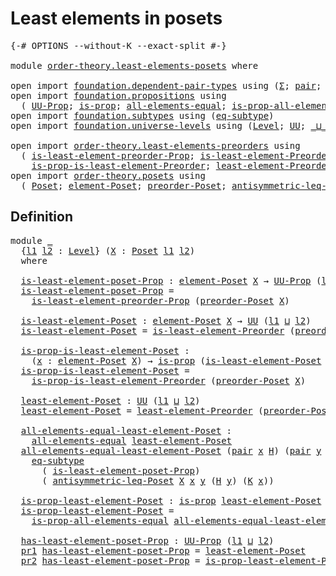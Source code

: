 # Least elements in posets

<pre class="Agda"><a id="37" class="Symbol">{-#</a> <a id="41" class="Keyword">OPTIONS</a> <a id="49" class="Pragma">--without-K</a> <a id="61" class="Pragma">--exact-split</a> <a id="75" class="Symbol">#-}</a>

<a id="80" class="Keyword">module</a> <a id="87" href="order-theory.least-elements-posets.html" class="Module">order-theory.least-elements-posets</a> <a id="122" class="Keyword">where</a>

<a id="129" class="Keyword">open</a> <a id="134" class="Keyword">import</a> <a id="141" href="foundation.dependent-pair-types.html" class="Module">foundation.dependent-pair-types</a> <a id="173" class="Keyword">using</a> <a id="179" class="Symbol">(</a><a id="180" href="foundation-core.dependent-pair-types.html#502" class="Record">Σ</a><a id="181" class="Symbol">;</a> <a id="183" href="foundation-core.dependent-pair-types.html#575" class="InductiveConstructor">pair</a><a id="187" class="Symbol">;</a> <a id="189" href="foundation-core.dependent-pair-types.html#592" class="Field">pr1</a><a id="192" class="Symbol">;</a> <a id="194" href="foundation-core.dependent-pair-types.html#604" class="Field">pr2</a><a id="197" class="Symbol">)</a>
<a id="199" class="Keyword">open</a> <a id="204" class="Keyword">import</a> <a id="211" href="foundation.propositions.html" class="Module">foundation.propositions</a> <a id="235" class="Keyword">using</a>
  <a id="243" class="Symbol">(</a> <a id="245" href="foundation-core.propositions.html#1380" class="Function">UU-Prop</a><a id="252" class="Symbol">;</a> <a id="254" href="foundation-core.propositions.html#1296" class="Function">is-prop</a><a id="261" class="Symbol">;</a> <a id="263" href="foundation-core.propositions.html#2193" class="Function">all-elements-equal</a><a id="281" class="Symbol">;</a> <a id="283" href="foundation-core.propositions.html#2392" class="Function">is-prop-all-elements-equal</a><a id="309" class="Symbol">)</a>
<a id="311" class="Keyword">open</a> <a id="316" class="Keyword">import</a> <a id="323" href="foundation.subtypes.html" class="Module">foundation.subtypes</a> <a id="343" class="Keyword">using</a> <a id="349" class="Symbol">(</a><a id="350" href="foundation-core.subtypes.html#3371" class="Function">eq-subtype</a><a id="360" class="Symbol">)</a>
<a id="362" class="Keyword">open</a> <a id="367" class="Keyword">import</a> <a id="374" href="foundation.universe-levels.html" class="Module">foundation.universe-levels</a> <a id="401" class="Keyword">using</a> <a id="407" class="Symbol">(</a><a id="408" href="Agda.Primitive.html#597" class="Postulate">Level</a><a id="413" class="Symbol">;</a> <a id="415" href="foundation-core.universe-levels.html#222" class="Primitive">UU</a><a id="417" class="Symbol">;</a> <a id="419" href="Agda.Primitive.html#810" class="Primitive Operator">_⊔_</a><a id="422" class="Symbol">)</a>

<a id="425" class="Keyword">open</a> <a id="430" class="Keyword">import</a> <a id="437" href="order-theory.least-elements-preorders.html" class="Module">order-theory.least-elements-preorders</a> <a id="475" class="Keyword">using</a>
  <a id="483" class="Symbol">(</a> <a id="485" href="order-theory.least-elements-preorders.html#549" class="Function">is-least-element-preorder-Prop</a><a id="515" class="Symbol">;</a> <a id="517" href="order-theory.least-elements-preorders.html#717" class="Function">is-least-element-Preorder</a><a id="542" class="Symbol">;</a>
    <a id="548" href="order-theory.least-elements-preorders.html#859" class="Function">is-prop-is-least-element-Preorder</a><a id="581" class="Symbol">;</a> <a id="583" href="order-theory.least-elements-preorders.html#1064" class="Function">least-element-Preorder</a><a id="605" class="Symbol">)</a>
<a id="607" class="Keyword">open</a> <a id="612" class="Keyword">import</a> <a id="619" href="order-theory.posets.html" class="Module">order-theory.posets</a> <a id="639" class="Keyword">using</a>
  <a id="647" class="Symbol">(</a> <a id="649" href="order-theory.posets.html#731" class="Function">Poset</a><a id="654" class="Symbol">;</a> <a id="656" href="order-theory.posets.html#1145" class="Function">element-Poset</a><a id="669" class="Symbol">;</a> <a id="671" href="order-theory.posets.html#1761" class="Function">preorder-Poset</a><a id="685" class="Symbol">;</a> <a id="687" href="order-theory.posets.html#1983" class="Function">antisymmetric-leq-Poset</a><a id="710" class="Symbol">)</a>
</pre>
## Definition

<pre class="Agda"><a id="740" class="Keyword">module</a> <a id="747" href="order-theory.least-elements-posets.html#747" class="Module">_</a>
  <a id="751" class="Symbol">{</a><a id="752" href="order-theory.least-elements-posets.html#752" class="Bound">l1</a> <a id="755" href="order-theory.least-elements-posets.html#755" class="Bound">l2</a> <a id="758" class="Symbol">:</a> <a id="760" href="Agda.Primitive.html#597" class="Postulate">Level</a><a id="765" class="Symbol">}</a> <a id="767" class="Symbol">(</a><a id="768" href="order-theory.least-elements-posets.html#768" class="Bound">X</a> <a id="770" class="Symbol">:</a> <a id="772" href="order-theory.posets.html#731" class="Function">Poset</a> <a id="778" href="order-theory.least-elements-posets.html#752" class="Bound">l1</a> <a id="781" href="order-theory.least-elements-posets.html#755" class="Bound">l2</a><a id="783" class="Symbol">)</a>
  <a id="787" class="Keyword">where</a>

  <a id="796" href="order-theory.least-elements-posets.html#796" class="Function">is-least-element-poset-Prop</a> <a id="824" class="Symbol">:</a> <a id="826" href="order-theory.posets.html#1145" class="Function">element-Poset</a> <a id="840" href="order-theory.least-elements-posets.html#768" class="Bound">X</a> <a id="842" class="Symbol">→</a> <a id="844" href="foundation-core.propositions.html#1380" class="Function">UU-Prop</a> <a id="852" class="Symbol">(</a><a id="853" href="order-theory.least-elements-posets.html#752" class="Bound">l1</a> <a id="856" href="Agda.Primitive.html#810" class="Primitive Operator">⊔</a> <a id="858" href="order-theory.least-elements-posets.html#755" class="Bound">l2</a><a id="860" class="Symbol">)</a>
  <a id="864" href="order-theory.least-elements-posets.html#796" class="Function">is-least-element-poset-Prop</a> <a id="892" class="Symbol">=</a>
    <a id="898" href="order-theory.least-elements-preorders.html#549" class="Function">is-least-element-preorder-Prop</a> <a id="929" class="Symbol">(</a><a id="930" href="order-theory.posets.html#1761" class="Function">preorder-Poset</a> <a id="945" href="order-theory.least-elements-posets.html#768" class="Bound">X</a><a id="946" class="Symbol">)</a>

  <a id="951" href="order-theory.least-elements-posets.html#951" class="Function">is-least-element-Poset</a> <a id="974" class="Symbol">:</a> <a id="976" href="order-theory.posets.html#1145" class="Function">element-Poset</a> <a id="990" href="order-theory.least-elements-posets.html#768" class="Bound">X</a> <a id="992" class="Symbol">→</a> <a id="994" href="foundation-core.universe-levels.html#222" class="Primitive">UU</a> <a id="997" class="Symbol">(</a><a id="998" href="order-theory.least-elements-posets.html#752" class="Bound">l1</a> <a id="1001" href="Agda.Primitive.html#810" class="Primitive Operator">⊔</a> <a id="1003" href="order-theory.least-elements-posets.html#755" class="Bound">l2</a><a id="1005" class="Symbol">)</a>
  <a id="1009" href="order-theory.least-elements-posets.html#951" class="Function">is-least-element-Poset</a> <a id="1032" class="Symbol">=</a> <a id="1034" href="order-theory.least-elements-preorders.html#717" class="Function">is-least-element-Preorder</a> <a id="1060" class="Symbol">(</a><a id="1061" href="order-theory.posets.html#1761" class="Function">preorder-Poset</a> <a id="1076" href="order-theory.least-elements-posets.html#768" class="Bound">X</a><a id="1077" class="Symbol">)</a>

  <a id="1082" href="order-theory.least-elements-posets.html#1082" class="Function">is-prop-is-least-element-Poset</a> <a id="1113" class="Symbol">:</a>
    <a id="1119" class="Symbol">(</a><a id="1120" href="order-theory.least-elements-posets.html#1120" class="Bound">x</a> <a id="1122" class="Symbol">:</a> <a id="1124" href="order-theory.posets.html#1145" class="Function">element-Poset</a> <a id="1138" href="order-theory.least-elements-posets.html#768" class="Bound">X</a><a id="1139" class="Symbol">)</a> <a id="1141" class="Symbol">→</a> <a id="1143" href="foundation-core.propositions.html#1296" class="Function">is-prop</a> <a id="1151" class="Symbol">(</a><a id="1152" href="order-theory.least-elements-posets.html#951" class="Function">is-least-element-Poset</a> <a id="1175" href="order-theory.least-elements-posets.html#1120" class="Bound">x</a><a id="1176" class="Symbol">)</a>
  <a id="1180" href="order-theory.least-elements-posets.html#1082" class="Function">is-prop-is-least-element-Poset</a> <a id="1211" class="Symbol">=</a>
    <a id="1217" href="order-theory.least-elements-preorders.html#859" class="Function">is-prop-is-least-element-Preorder</a> <a id="1251" class="Symbol">(</a><a id="1252" href="order-theory.posets.html#1761" class="Function">preorder-Poset</a> <a id="1267" href="order-theory.least-elements-posets.html#768" class="Bound">X</a><a id="1268" class="Symbol">)</a>

  <a id="1273" href="order-theory.least-elements-posets.html#1273" class="Function">least-element-Poset</a> <a id="1293" class="Symbol">:</a> <a id="1295" href="foundation-core.universe-levels.html#222" class="Primitive">UU</a> <a id="1298" class="Symbol">(</a><a id="1299" href="order-theory.least-elements-posets.html#752" class="Bound">l1</a> <a id="1302" href="Agda.Primitive.html#810" class="Primitive Operator">⊔</a> <a id="1304" href="order-theory.least-elements-posets.html#755" class="Bound">l2</a><a id="1306" class="Symbol">)</a>
  <a id="1310" href="order-theory.least-elements-posets.html#1273" class="Function">least-element-Poset</a> <a id="1330" class="Symbol">=</a> <a id="1332" href="order-theory.least-elements-preorders.html#1064" class="Function">least-element-Preorder</a> <a id="1355" class="Symbol">(</a><a id="1356" href="order-theory.posets.html#1761" class="Function">preorder-Poset</a> <a id="1371" href="order-theory.least-elements-posets.html#768" class="Bound">X</a><a id="1372" class="Symbol">)</a>

  <a id="1377" href="order-theory.least-elements-posets.html#1377" class="Function">all-elements-equal-least-element-Poset</a> <a id="1416" class="Symbol">:</a>
    <a id="1422" href="foundation-core.propositions.html#2193" class="Function">all-elements-equal</a> <a id="1441" href="order-theory.least-elements-posets.html#1273" class="Function">least-element-Poset</a>
  <a id="1463" href="order-theory.least-elements-posets.html#1377" class="Function">all-elements-equal-least-element-Poset</a> <a id="1502" class="Symbol">(</a><a id="1503" href="foundation-core.dependent-pair-types.html#575" class="InductiveConstructor">pair</a> <a id="1508" href="order-theory.least-elements-posets.html#1508" class="Bound">x</a> <a id="1510" href="order-theory.least-elements-posets.html#1510" class="Bound">H</a><a id="1511" class="Symbol">)</a> <a id="1513" class="Symbol">(</a><a id="1514" href="foundation-core.dependent-pair-types.html#575" class="InductiveConstructor">pair</a> <a id="1519" href="order-theory.least-elements-posets.html#1519" class="Bound">y</a> <a id="1521" href="order-theory.least-elements-posets.html#1521" class="Bound">K</a><a id="1522" class="Symbol">)</a> <a id="1524" class="Symbol">=</a>
    <a id="1530" href="foundation-core.subtypes.html#3371" class="Function">eq-subtype</a>
      <a id="1547" class="Symbol">(</a> <a id="1549" href="order-theory.least-elements-posets.html#796" class="Function">is-least-element-poset-Prop</a><a id="1576" class="Symbol">)</a>
      <a id="1584" class="Symbol">(</a> <a id="1586" href="order-theory.posets.html#1983" class="Function">antisymmetric-leq-Poset</a> <a id="1610" href="order-theory.least-elements-posets.html#768" class="Bound">X</a> <a id="1612" href="order-theory.least-elements-posets.html#1508" class="Bound">x</a> <a id="1614" href="order-theory.least-elements-posets.html#1519" class="Bound">y</a> <a id="1616" class="Symbol">(</a><a id="1617" href="order-theory.least-elements-posets.html#1510" class="Bound">H</a> <a id="1619" href="order-theory.least-elements-posets.html#1519" class="Bound">y</a><a id="1620" class="Symbol">)</a> <a id="1622" class="Symbol">(</a><a id="1623" href="order-theory.least-elements-posets.html#1521" class="Bound">K</a> <a id="1625" href="order-theory.least-elements-posets.html#1508" class="Bound">x</a><a id="1626" class="Symbol">))</a>

  <a id="1632" href="order-theory.least-elements-posets.html#1632" class="Function">is-prop-least-element-Poset</a> <a id="1660" class="Symbol">:</a> <a id="1662" href="foundation-core.propositions.html#1296" class="Function">is-prop</a> <a id="1670" href="order-theory.least-elements-posets.html#1273" class="Function">least-element-Poset</a>
  <a id="1692" href="order-theory.least-elements-posets.html#1632" class="Function">is-prop-least-element-Poset</a> <a id="1720" class="Symbol">=</a>
    <a id="1726" href="foundation-core.propositions.html#2392" class="Function">is-prop-all-elements-equal</a> <a id="1753" href="order-theory.least-elements-posets.html#1377" class="Function">all-elements-equal-least-element-Poset</a>

  <a id="1795" href="order-theory.least-elements-posets.html#1795" class="Function">has-least-element-poset-Prop</a> <a id="1824" class="Symbol">:</a> <a id="1826" href="foundation-core.propositions.html#1380" class="Function">UU-Prop</a> <a id="1834" class="Symbol">(</a><a id="1835" href="order-theory.least-elements-posets.html#752" class="Bound">l1</a> <a id="1838" href="Agda.Primitive.html#810" class="Primitive Operator">⊔</a> <a id="1840" href="order-theory.least-elements-posets.html#755" class="Bound">l2</a><a id="1842" class="Symbol">)</a>
  <a id="1846" href="foundation-core.dependent-pair-types.html#592" class="Field">pr1</a> <a id="1850" href="order-theory.least-elements-posets.html#1795" class="Function">has-least-element-poset-Prop</a> <a id="1879" class="Symbol">=</a> <a id="1881" href="order-theory.least-elements-posets.html#1273" class="Function">least-element-Poset</a>
  <a id="1903" href="foundation-core.dependent-pair-types.html#604" class="Field">pr2</a> <a id="1907" href="order-theory.least-elements-posets.html#1795" class="Function">has-least-element-poset-Prop</a> <a id="1936" class="Symbol">=</a> <a id="1938" href="order-theory.least-elements-posets.html#1632" class="Function">is-prop-least-element-Poset</a>
</pre>